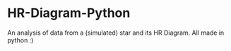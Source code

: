 # HR-Diagram-Python
An analysis of data from a (simulated) star and its HR Diagram. All made in python :)
